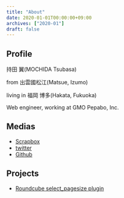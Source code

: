 ```yaml
---
title: "About"
date: 2020-01-01T00:00:00+09:00
archives: ["2020-01"]
draft: false
---
```


## Profile
持田 翼(MOCHIDA Tsubasa)

from 出雲國松江(Matsue, Izumo)

living in 福岡 博多(Hakata, Fukuoka)

Web engineer, working at GMO Pepabo, Inc.

## Medias
- [Scrapbox](https://scrapbox.io/tbsmcd-memo/)
- [twitter](https://twitter.com/tbsmcd)
- [Github](https://github.com/tbsmcd)

## Projects
- [Roundcube select_pagesize plugin](https://github.com/tbsmcd/select_pagesize)

